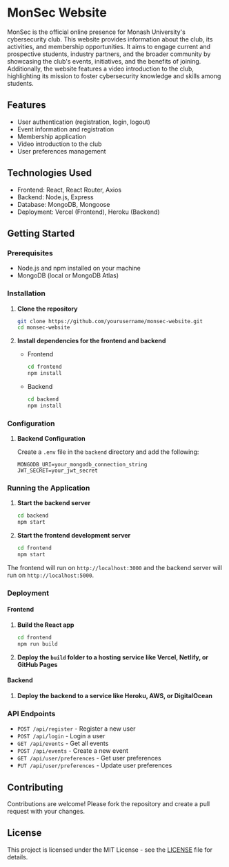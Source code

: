 # MonSec Website

MonSec is the official online presence for Monash University's cybersecurity club. This website provides information about the club, its activities, and membership opportunities. It aims to engage current and prospective students, industry partners, and the broader community by showcasing the club's events, initiatives, and the benefits of joining. Additionally, the website features a video introduction to the club, highlighting its mission to foster cybersecurity knowledge and skills among students.

## Features

- User authentication (registration, login, logout)
- Event information and registration
- Membership application
- Video introduction to the club
- User preferences management

## Technologies Used

- Frontend: React, React Router, Axios
- Backend: Node.js, Express
- Database: MongoDB, Mongoose
- Deployment: Vercel (Frontend), Heroku (Backend)

## Getting Started

### Prerequisites

- Node.js and npm installed on your machine
- MongoDB (local or MongoDB Atlas)

### Installation

1. **Clone the repository**
   ```bash
   git clone https://github.com/yourusername/monsec-website.git
   cd monsec-website
   ```

2. **Install dependencies for the frontend and backend**

   - Frontend
     ```bash
     cd frontend
     npm install
     ```

   - Backend
     ```bash
     cd backend
     npm install
     ```

### Configuration

1. **Backend Configuration**
   
   Create a `.env` file in the `backend` directory and add the following:
   ```plaintext
   MONGODB_URI=your_mongodb_connection_string
   JWT_SECRET=your_jwt_secret
   ```

### Running the Application

1. **Start the backend server**
   ```bash
   cd backend
   npm start
   ```

2. **Start the frontend development server**
   ```bash
   cd frontend
   npm start
   ```

The frontend will run on `http://localhost:3000` and the backend server will run on `http://localhost:5000`.

### Deployment

#### Frontend

1. **Build the React app**
   ```bash
   cd frontend
   npm run build
   ```

2. **Deploy the `build` folder to a hosting service like Vercel, Netlify, or GitHub Pages**

#### Backend

1. **Deploy the backend to a service like Heroku, AWS, or DigitalOcean**

### API Endpoints

- `POST /api/register` - Register a new user
- `POST /api/login` - Login a user
- `GET /api/events` - Get all events
- `POST /api/events` - Create a new event
- `GET /api/user/preferences` - Get user preferences
- `PUT /api/user/preferences` - Update user preferences

## Contributing

Contributions are welcome! Please fork the repository and create a pull request with your changes.

## License

This project is licensed under the MIT License - see the [LICENSE](LICENSE) file for details.
